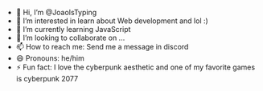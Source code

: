 - 👋 Hi, I’m @JoaoIsTyping
- 👀 I’m interested in learn about Web development and lol :)
- 🌱 I’m currently learning JavaScript  
- 💞️ I’m looking to collaborate on ...
- 📫 How to reach me: Send me a message in discord
- 😄 Pronouns: he/him
- ⚡ Fun fact: I love the cyberpunk aesthetic and one of my favorite games is cyberpunk 2077

<!---
JoaoIsTyping/JoaoIsTyping is a ✨ special ✨ repository because its `README.md` (this file) appears on your GitHub profile.
You can click the Preview link to take a look at your changes.
--->
